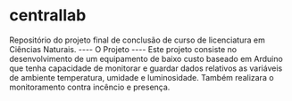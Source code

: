 # centrallab
Repositório do projeto final de conclusão de curso de licenciatura em Ciências Naturais.
---- O Projeto ----
Este projeto consiste no desenvolvimento de um equipamento de baixo custo baseado em Arduino que tenha capacidade de monitorar e guardar dados relativos
as variáveis de ambiente temperatura, umidade e luminosidade.
Também realizara o monitoramento contra incêncio e presença.

